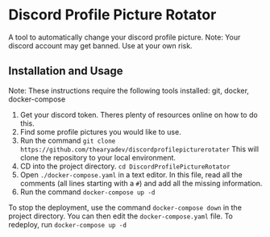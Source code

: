 # Discord Profile Picture Rotator

A tool to automatically change your discord profile picture. Note: Your discord account may get banned. Use at your own risk.

## Installation and Usage
Note: These instructions require the following tools installed: git, docker, docker-compose
1. Get your discord token. Theres plenty of resources online on how to do this. 
2. Find some profile pictures you would like to use.
3. Run the command `git clone https://github.com/thearyadev/discordprofilepicturerotater` This will clone the repository to your local environment. 
4. CD into the project directory. `cd DiscordProfilePictureRotator`
5. Open `./docker-compose.yaml` in a text editor.
   In this file, read all the comments (all lines starting with a `#`) and add all the missing information.
6. Run the command `docker-compose up -d`

To stop the deployment, use the command `docker-compose down` in the project directory. You can then edit the `docker-compose.yaml` file. To redeploy, run `docker-compose up -d`